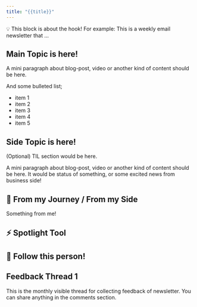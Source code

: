 ```yaml
---
title: "{{title}}"
---
```


<aside> 💡 This block is about the hook! For example: This is a weekly email newsletter that …

</aside>

## Main Topic is here!

A mini paragraph about blog-post, video or another kind of content should be here.

And some bulleted list;

-   item 1
-   item 2
-   item 3
-   item 4
-   item 5

## Side Topic is here!

(Optional) TIL section would be here.

A mini paragraph about blog-post, video or another kind of content should be here. It would be status of something, or some excited news from business side!

## 🚀 From my Journey / From my Side

Something from me!

## ⚡ Spotlight Tool

## 🔔 Follow this person!

## Feedback Thread 1

This is the monthly visible thread for collecting feedback of newsletter. You can share anything in the comments section.